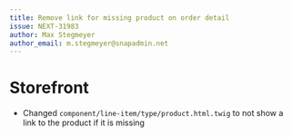 ```yaml
---
title: Remove link for missing product on order detail
issue: NEXT-31983
author: Max Stegmeyer
author_email: m.stegmeyer@snapadmin.net
---
```

# Storefront
* Changed `component/line-item/type/product.html.twig` to not show a link to the product if it is missing
